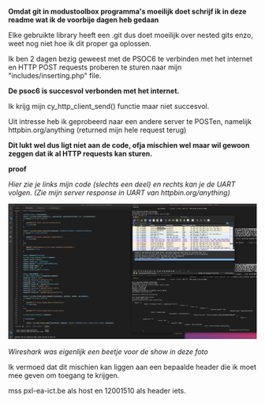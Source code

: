 **Omdat git in modustoolbox programma's moeilijk doet schrijf ik in deze readme wat ik de voorbije dagen heb gedaan**

Elke gebruikte library heeft een .git dus doet moeilijk over nested gits enzo, weet nog niet hoe ik dit proper ga oplossen.

Ik ben 2 dagen bezig geweest met de PSOC6 te verbinden met het internet en HTTP POST requests proberen te sturen naar mijn "includes/inserting.php" file.

**De psoc6 is succesvol verbonden met het internet.**

Ik krijg mijn cy_http_client_send() functie maar niet succesvol.

Uit intresse heb ik geprobeerd naar een andere server te POSTen, namelijk httpbin.org/anything (returned mijn hele request terug)

**Dit lukt wel dus ligt niet aan de code, ofja mischien wel maar wil gewoon zeggen dat ik al HTTP requests kan sturen.**

**proof**

*Hier zie je links mijn code (slechts een deel) en rechts kan je de UART volgen. (Zie mijn server response in UART van httpbin.org/anything)*

![BewijsFoto](bewijs.png)

*Wireshark was eigenlijk een beetje voor de show in deze foto*

Ik vermoed dat dit mischien kan liggen aan een bepaalde header die ik moet mee geven om toegang te krijgen. 

mss pxl-ea-ict.be als host en 12001510 als header iets.

